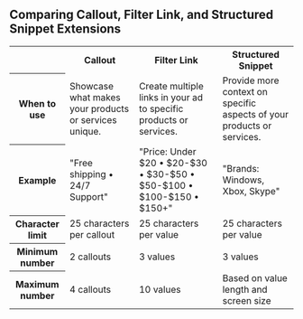 ## Comparing Callout, Filter Link, and Structured Snippet Extensions

<table>
  <tr>
    <th scope="col"></th>
    <th scope="col">Callout</th>
    <th scope="col">Filter Link</th>
    <th scope="col">Structured Snippet</th>
  </tr>
  <tr>
    <th scope="row">When to use</th>
    <td>Showcase what makes your products or services unique.</td>
    <td>Create multiple links in your ad to specific products or services.</td>
    <td>Provide more context on specific aspects of your products or services.</td>
  </tr>
  <tr>
    <th scope="row">Example</th>
    <td>"Free shipping • 24/7 Support" </td>
    <td>"Price: Under $20 • $20-$30 • $30-$50 • $50-$100 • $100-$150 • $150+"</td>
    <td>"Brands: Windows, Xbox, Skype"</td>
  </tr>
  <tr>
    <th scope="row">Character limit</th>
    <td>25 characters per callout</td>
    <td>25 characters per value</td>
    <td>25 characters per value</td>
  </tr>
  <tr>
    <th scope="row">Minimum number</th>
    <td>2 callouts</td>
    <td>3 values</td>
    <td>3 values</td>
  </tr>
  <tr>
    <th scope="row">Maximum number</th>
    <td>4 callouts</td>
    <td>10 values</td>
    <td>Based on value length and screen size</td>
  </tr>
</table>


